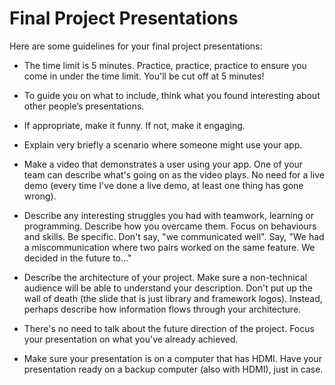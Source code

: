 # Final Project Presentations

Here are some guidelines for your final project presentations:

* The time limit is 5 minutes.  Practice, practice, practice to ensure you come in under the time limit.  You'll be cut off at 5 minutes!

* To guide you on what to include, think what you found interesting about other people’s presentations.

* If appropriate, make it funny. If not, make it engaging.

* Explain very briefly a scenario where someone might use your app.

* Make a video that demonstrates a user using your app.  One of your team can describe what's going on as the video plays.  No need for a live demo (every time I've done a live demo, at least one thing has gone wrong).

* Describe any interesting struggles you had with teamwork, learning or programming.  Describe how you overcame them.  Focus on behaviours and skills.  Be specific.  Don't say, "we communicated well".  Say, "We had a miscommunication where two pairs worked on the same feature.  We decided in the future to..."

* Describe the architecture of your project.  Make sure a non-technical audience will be able to understand your description.  Don't put up the wall of death (the slide that is just library and framework logos).  Instead, perhaps describe how information flows through your architecture.

* There's no need to talk about the future direction of the project.  Focus your presentation on what you've already achieved.

* Make sure your presentation is on a computer that has HDMI.  Have your presentation ready on a backup computer (also with HDMI), just in case.
